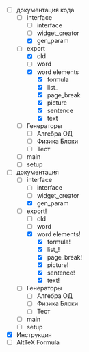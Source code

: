 - [ ] документация кода
    - [ ] interface
       - [ ] interface
       - [ ] widget_creator
       - [x] gen_param
    - [ ] export
        - [x] old
        - [ ] word
        - [x] word elements
            - [x] formula
            - [x] list_
            - [x] page_break
            - [x] picture
            - [x] sentence
            - [x] text
    - [ ] Генераторы
        - [ ] Алгебра ОД
        - [ ] Физика Блоки
        - [ ] Тест
    - [ ] main
    - [ ] setup     
- [ ] документация
    - [ ] interface
        - [ ] interface
        - [ ] widget_creator
        - [x] gen_param
    - [ ] export!
        - [ ] old
        - [ ] word
        - [x] word elements!
            - [x] formula!
            - [x] list_!
            - [x] page_break!
            - [x] picture!
            - [x] sentence!
            - [x] text!
    - [ ] Генераторы
        - [ ] Алгебра ОД
        - [ ] Физика Блоки
        - [ ] Тест
    - [ ] main
    - [ ] setup
- [x] Инструкция
- [ ] AltTeX Formula
